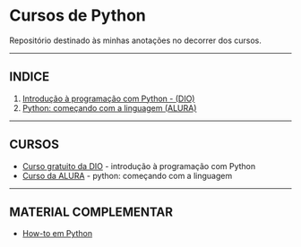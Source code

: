 # Cursos de Python

Repositório destinado às minhas anotações no decorrer dos cursos.

***
## INDICE
1. [Introdução à programação com Python - (DIO)](01)
2. [Python: começando com a linguagem (ALURA)](02)

***
## CURSOS
- [Curso gratuito da DIO](https://web.dio.me/course/introducao-a-programacao-com-python/learning/1a4f5956-fe77-4e5a-bc3a-5364e06b5c79) - introdução à programação com Python
- [Curso da ALURA](https://cursos.alura.com.br/course/python-introducao-a-linguagem) - python: começando com a linguagem

***
## MATERIAL COMPLEMENTAR
- [How-to em Python](https://www.delftstack.com/pt/howto/python/)
